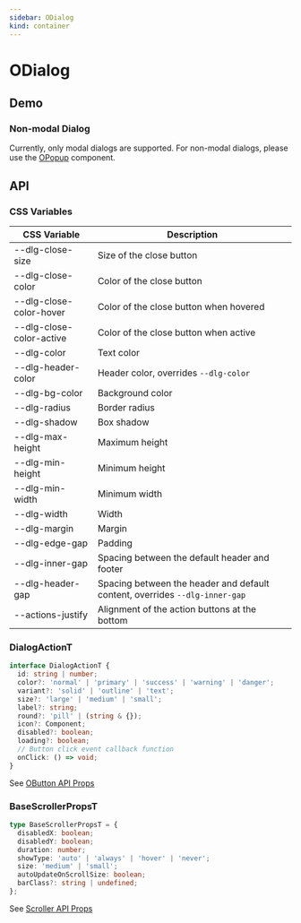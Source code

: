 ```yaml
---
sidebar: ODialog
kind: container
---
```


# ODialog

## Demo

<!-- @usage DialogSizeUsage -->
<!-- @case DialogActions -->
<!-- @case DialogSlot -->
<!-- @case DialogSlotForm -->

### Non-modal Dialog

Currently, only modal dialogs are supported. For non-modal dialogs, please use the [OPopup](/en-US/components/popup) component.

## API

### CSS Variables

| CSS Variable               | Description                                                                 |
| -------------------------- | --------------------------------------------------------------------------- |
| \-\-dlg-close-size         | Size of the close button                                                    |
| \-\-dlg-close-color        | Color of the close button                                                   |
| \-\-dlg-close-color-hover  | Color of the close button when hovered                                      |
| \-\-dlg-close-color-active | Color of the close button when active                                       |
| \-\-dlg-color              | Text color                                                                  |
| \-\-dlg-header-color       | Header color, overrides `--dlg-color`                                       |
| \-\-dlg-bg-color           | Background color                                                            |
| \-\-dlg-radius             | Border radius                                                               |
| \-\-dlg-shadow             | Box shadow                                                                  |
| \-\-dlg-max-height         | Maximum height                                                              |
| \-\-dlg-min-height         | Minimum height                                                              |
| \-\-dlg-min-width          | Minimum width                                                               |
| \-\-dlg-width              | Width                                                                       |
| \-\-dlg-margin             | Margin                                                                      |
| \-\-dlg-edge-gap           | Padding                                                                     |
| \-\-dlg-inner-gap          | Spacing between the default header and footer                               |
| \-\-dlg-header-gap         | Spacing between the header and default content, overrides `--dlg-inner-gap` |
| \-\-actions-justify        | Alignment of the action buttons at the bottom                               |

<!-- @api ODialog -->

### DialogActionT

```ts
interface DialogActionT {
  id: string | number;
  color?: 'normal' | 'primary' | 'success' | 'warning' | 'danger';
  variant?: 'solid' | 'outline' | 'text';
  size?: 'large' | 'medium' | 'small';
  label?: string;
  round?: 'pill' | (string & {});
  icon?: Component;
  disabled?: boolean;
  loading?: boolean;
  // Button click event callback function
  onClick: () => void;
}
```

See [OButton API Props](/en-US/components/button#props)

### BaseScrollerPropsT

```ts
type BaseScrollerPropsT = {
  disabledX: boolean;
  disabledY: boolean;
  duration: number;
  showType: 'auto' | 'always' | 'hover' | 'never';
  size: 'medium' | 'small';
  autoUpdateOnScrollSize: boolean;
  barClass?: string | undefined;
};
```

See [Scroller API Props](/en-US/components/scroller#props)

